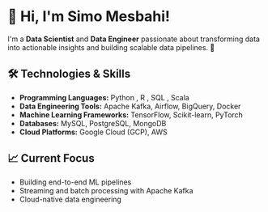 # 👋 Hi, I'm Simo Mesbahi!

I'm a **Data Scientist** and **Data Engineer** passionate about transforming data into actionable insights and building scalable data pipelines. 🚀

## 🛠️ Technologies & Skills

- **Programming Languages:** Python , R , SQL , Scala
- **Data Engineering Tools:** Apache Kafka, Airflow, BigQuery, Docker
- **Machine Learning Frameworks:** TensorFlow, Scikit-learn, PyTorch
- **Databases:** MySQL, PostgreSQL, MongoDB
- **Cloud Platforms:** Google Cloud (GCP), AWS

## 📈 Current Focus

- Building end-to-end ML pipelines
- Streaming and batch processing with Apache Kafka
- Cloud-native data engineering


